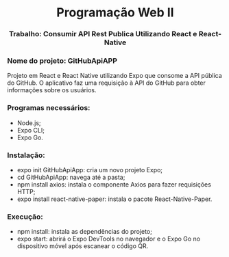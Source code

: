 <h1 align="center">Programação Web II</h1>
<h3 align="center">Trabalho: Consumir API Rest Publica Utilizando React e React-Native</h2>

### Nome do projeto: GitHubApiAPP
Projeto em React e React Native utilizando Expo que consome a API pública do GitHub. O aplicativo faz uma requisição à API do GitHub para obter informações sobre os usuários.

### Programas necessários:
- Node.js;
- Expo CLI;
- Expo Go.

### Instalação:
- expo init GitHubApiApp: cria um novo projeto Expo;
- cd GitHubApiApp: navega até a pasta;
- npm install axios: instala o componente Axios para fazer requisições HTTP;
- expo install react-native-paper: instala o pacote React-Native-Paper.
  
### Execução:
- npm install: instala as dependências do projeto;
- expo start: abrirá o Expo DevTools no navegador e o Expo Go no dispositivo móvel após escanear o código QR.
